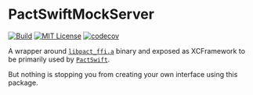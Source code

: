 # PactSwiftMockServer 

[![Build](https://github.com/surpher/PactSwiftMockServer/actions/workflows/build.yml/badge.svg)](https://github.com/surpher/PactSwiftMockServer/actions/workflows/build.yml) 
[![MIT License](https://img.shields.io/badge/license-MIT-green.svg?style=flat)](LICENSE.md)
[![codecov](https://codecov.io/gh/surpher/PactSwiftMockServer/branch/main/graph/badge.svg?token=0LYZVF36I9)](https://codecov.io/gh/surpher/PactSwiftMockServer)

A wrapper around [`libpact_ffi.a`](https://github.com/pact-foundation/pact-reference/tree/master/rust/pact_ffi) binary and exposed as XCFramework to be primarily used by [`PactSwift`](https://github.com/surpher/PactSwift).

But nothing is stopping you from creating your own interface using this package.
